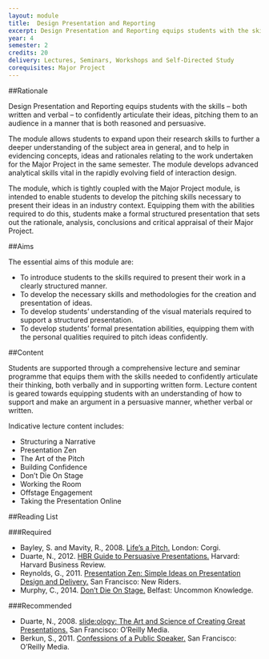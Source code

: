 ```yaml
---
layout: module
title:  Design Presentation and Reporting
excerpt: Design Presentation and Reporting equips students with the skills – both written and verbal – to confidently articulate their ideas, pitching them to an audience in a manner that is both reasoned and persuasive.
year: 4
semester: 2
credits: 20
delivery: Lectures, Seminars, Workshops and Self-Directed Study
corequisites: Major Project
---
```


##Rationale

Design Presentation and Reporting equips students with the skills – both written and verbal – to confidently articulate their ideas, pitching them to an audience in a manner that is both reasoned and persuasive.

The module allows students to expand upon their research skills to further a deeper understanding of the subject area in general, and to help in evidencing concepts, ideas and rationales relating to the work undertaken for the Major Project in the same semester. The module develops advanced analytical skills vital in the rapidly evolving field of interaction design.

The module, which is tightly coupled with the Major Project module, is intended to enable students to develop the pitching skills necessary to present their ideas in an industry context. Equipping them with the abilities required to do this, students make a formal structured presentation that sets out the rationale, analysis, conclusions and critical appraisal of their Major Project.


##Aims

The essential aims of this module are:

+ To introduce students to the skills required to present their work in a clearly structured manner.
+ To develop the necessary skills and methodologies for the creation and presentation of ideas.
+ To develop students’ understanding of the visual materials required to support a structured presentation.
+ To develop students’ formal presentation abilities, equipping them with the personal qualities required to pitch ideas confidently.


##Content

Students are supported through a comprehensive lecture and seminar programme that equips them with the skills needed to confidently articulate their thinking, both verbally and in supporting written form. Lecture content is geared towards equipping students with an understanding of how to support and make an argument in a persuasive manner, whether verbal or written.

Indicative lecture content includes:

+ Structuring a Narrative
+ Presentation Zen
+ The Art of the Pitch
+ Building Confidence
+ Don’t Die On Stage  
+ Working the Room 
+ Offstage Engagement
+ Taking the Presentation Online


##Reading List

###Required

+ Bayley, S. and Mavity, R., 2008. [Life’s a Pitch.](http://www.amazon.co.uk/exec/obidos/ASIN/0552156833/monographic-21) London: Corgi.
+ Duarte, N., 2012. [HBR Guide to Persuasive Presentations.](http://www.amazon.co.uk/exec/obidos/ASIN/1422187101/monographic-21) Harvard: Harvard Business Review.
+ Reynolds, G., 2011. [Presentation Zen: Simple Ideas on Presentation Design and Delivery.](http://www.amazon.co.uk/exec/obidos/ASIN/0321811984/monographic-21) San Francisco: New Riders.
+ Murphy, C., 2014. [Don’t Die On Stage.](https://github.com/fehler/books) Belfast: Uncommon Knowledge.


###Recommended

+ Duarte, N., 2008. [slide:ology: The Art and Science of Creating Great Presentations.](http://www.amazon.co.uk/exec/obidos/ASIN/0596522347/monographic-21) San Francisco: O’Reilly Media.
+ Berkun, S., 2011. [Confessions of a Public Speaker.](http://www.amazon.co.uk/exec/obidos/ASIN/B002VL1CGM/monographic-21) San Francisco: O’Reilly Media.

<!--

Include a link to:

http://j.mp/dontdieonstage

Ensure that this module's content is cross-referenced to 'Don't Die on Stage'. We should map all of the material here - on preparation, and execution – to this module: start on paper, breathe the room, etc..


-->
